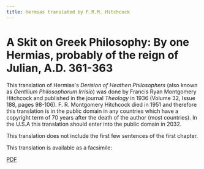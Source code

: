```yaml
---
title: Hermias translated by F.R.M. Hitchcock
---
```


# A Skit on Greek Philosophy: By one Hermias, probably of the reign of Julian, A.D. 361-363

This translation of Hermias's *Derision of Heathen Philosophers* (also known as *Gentilium Philosophorum Irrisio*) was done by Francis Ryan Montgomery Hitchcock and published in the journal *Theology* in 1936 (Volume 32, Issue 188, pages 98-106). F. R. Montgomery Hitchcock died in 1951 and therefore this translation is in the public domain in any countries which have a copyright term of 70 years after the death of the author (most countries). In the U.S.A this translation should enter into the public domain in 2032.

This translation does not include the first few sentences of the first chapter.

This translation is available as a facsimile:

[PDF](http://canadafiles.xpian.info/a_skit_on_greek_philosophy_hitchcock.pdf)

